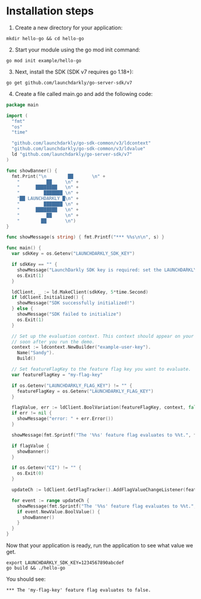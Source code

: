 # Installation steps
1. Create a new directory for your application:
```shell
mkdir hello-go && cd hello-go
```

2. Start your module using the go mod init command:
```shell
go mod init example/hello-go
```

3. Next, install the SDK (SDK v7 requires go 1.18+):
```shell
go get github.com/launchdarkly/go-server-sdk/v7
```

4. Create a file called main.go and add the following code:
```go
package main

import (
  "fmt"
  "os"
  "time"

  "github.com/launchdarkly/go-sdk-common/v3/ldcontext"
  "github.com/launchdarkly/go-sdk-common/v3/ldvalue"
  ld "github.com/launchdarkly/go-server-sdk/v7"
)

func showBanner() {
  fmt.Print("\n        ██       \n" +
    "          ██     \n" +
    "      ████████   \n" +
    "         ███████ \n" +
    "██ LAUNCHDARKLY █\n" +
    "         ███████ \n" +
    "      ████████   \n" +
    "          ██     \n" +
    "        ██       \n")
}

func showMessage(s string) { fmt.Printf("*** %%s\n\n", s) }

func main() {
  var sdkKey = os.Getenv("LAUNCHDARKLY_SDK_KEY")

  if sdkKey == "" {
    showMessage("LaunchDarkly SDK key is required: set the LAUNCHDARKLY_SDK_KEY environment variable and try again.")
    os.Exit(1)
  }

  ldClient, _ := ld.MakeClient(sdkKey, 5*time.Second)
  if ldClient.Initialized() {
    showMessage("SDK successfully initialized!")
  } else {
    showMessage("SDK failed to initialize")
    os.Exit(1)
  }

  // Set up the evaluation context. This context should appear on your LaunchDarkly contexts dashboard
  // soon after you run the demo.
  context := ldcontext.NewBuilder("example-user-key").
    Name("Sandy").
    Build()

  // Set featureFlagKey to the feature flag key you want to evaluate.
  var featureFlagKey = "my-flag-key"

  if os.Getenv("LAUNCHDARKLY_FLAG_KEY") != "" {
    featureFlagKey = os.Getenv("LAUNCHDARKLY_FLAG_KEY")
  }

  flagValue, err := ldClient.BoolVariation(featureFlagKey, context, false)
  if err != nil {
    showMessage("error: " + err.Error())
  }

  showMessage(fmt.Sprintf("The '%%s' feature flag evaluates to %%t.", featureFlagKey, flagValue))

  if flagValue {
    showBanner()
  }

  if os.Getenv("CI") != "" {
    os.Exit(0)
  }

  updateCh := ldClient.GetFlagTracker().AddFlagValueChangeListener(featureFlagKey, context, ldvalue.Null())

  for event := range updateCh {
    showMessage(fmt.Sprintf("The '%%s' feature flag evaluates to %%t.", featureFlagKey, event.NewValue.BoolValue()))
    if event.NewValue.BoolValue() {
      showBanner()
    }
  }
}
```

Now that your application is ready, run the application to see what value we get.
```shell
export LAUNCHDARKLY_SDK_KEY=1234567890abcdef
go build && ./hello-go
```

You should see:

`*** The 'my-flag-key' feature flag evaluates to false.`
